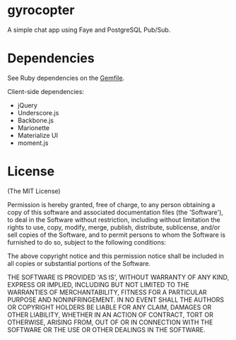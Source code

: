 # gyrocopter

A simple chat app using Faye and PostgreSQL Pub/Sub.

# Dependencies

See Ruby dependencies on the [Gemfile](https://github.com/rainerborene/gyrocopter/blob/master/Gemfile).

Client-side dependencies:

- jQuery
- Underscore.js
- Backbone.js
- Marionette
- Materialize UI
- moment.js

# License

(The MIT License)

Permission is hereby granted, free of charge, to any person obtaining a copy of
this software and associated documentation files (the 'Software'), to deal in
the Software without restriction, including without limitation the rights to
use, copy, modify, merge, publish, distribute, sublicense, and/or sell copies of
the Software, and to permit persons to whom the Software is furnished to do so,
subject to the following conditions:

The above copyright notice and this permission notice shall be included in all
copies or substantial portions of the Software.

THE SOFTWARE IS PROVIDED 'AS IS', WITHOUT WARRANTY OF ANY KIND, EXPRESS OR
IMPLIED, INCLUDING BUT NOT LIMITED TO THE WARRANTIES OF MERCHANTABILITY, FITNESS
FOR A PARTICULAR PURPOSE AND NONINFRINGEMENT. IN NO EVENT SHALL THE AUTHORS OR
COPYRIGHT HOLDERS BE LIABLE FOR ANY CLAIM, DAMAGES OR OTHER LIABILITY, WHETHER
IN AN ACTION OF CONTRACT, TORT OR OTHERWISE, ARISING FROM, OUT OF OR IN
CONNECTION WITH THE SOFTWARE OR THE USE OR OTHER DEALINGS IN THE SOFTWARE.
